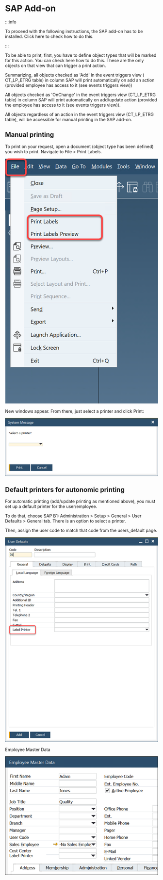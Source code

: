 # SAP Add-on

:::info

To proceed with the following instructions, the SAP add-on has to be installed. Click here to check how to do this.

:::

To be able to print, first, you have to define object types that will be marked for this action. You can check here how to do this. These are the only objects on that view that can trigger a print action.

Summarizing, all objects checked as 'Add' in the event triggers view ( CT_LP_ETRG table) in column SAP will print automatically on add an action (provided employee has access to it (see events triggers view))

All objects checked as 'OnChange' in the event triggers view (CT_LP_ETRG table) in column SAP will print automatically on add/update action (provided the employee has access to it (see events triggers view)).

All objects regardless of an action in the event triggers view (CT_LP_ETRG table), will be accessible for manual printing in the SAP add-on.

## Manual printing

To print on your request, open a document (object type has been defined) you wish to print. Navigate to File > Print Labels.

![SAP Add-on](./media/ct-labels-print-labels.png)

New windows appear. From there, just select a printer and click Print:

![SAP Add-on](./media/ct-labels-select%20printer.png)

## Default printers for autonomic printing

For automatic printing (add/update printing as mentioned above), you must set up a default printer for the user/employee.

To do that, choose SAP B1: Administration > Setup > General > User Defaults > General tab. There is an option to select a printer.

Then, assign the user code to match that code from the users_default page.

![Defaults](./media/ct-user-defaults.png)

Employee Master Data

![Employee Master Data](./media/ct-labels-employee-master-data.png)

